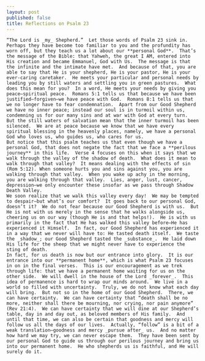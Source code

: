 ```yaml
---
layout: post
published: false
title: Reflections on Psalm 23
---
```

	“The Lord is _my_ Shepherd.”  Let those words of Psalm 23 sink in.  Perhaps they have become too familiar to you and the profundity has worn off, but they teach us a lot about our **personal God**.  That’s the message of the Bible: that Yahweh, the great I AM, entered into His creation and became Emmanuel, God with Us.  The message is that the infinite and the intimate have met.  And because of that, you are able to say that He is your shepherd, He is your pastor, He is your ever-caring caretaker.  He meets your particular and personal needs by leading you by still waters and settling you in green pastures.  What does this mean for you?  In a word, He meets your needs by giving you peace—spiritual peace.  Romans 5:1 tells us that because we have been justified—forgiven—we have peace with God.  Romans 8:1 tells us that we no longer have to fear condemnation.  Apart from our Good Shepherd we have no inner peace; instead our soul is in turmoil within us, condemning us for our many sins and at war with God at every turn.  But the still waters of salvation mean that the inner turmoil has been silenced.  We are at peace because we know that we have every spiritual blessing in the heavenly places, namely, we have a personal God who loves us, who guides us, who cares for us.
	But notice that this psalm teaches us that even though we have a personal God, that does not negate the fact that we face a **perilous journey** in this life.  Verse 4 focuses on this when it says that we walk through the valley of the shadow of death.  What does it mean to walk through that valley?  It means dealing with the effects of sin (Rom 5:12). When someone hurts you and sins against you, you are walking through that valley.  When you wake up achy in the morning, you are walking through that valley.  Lies, anger, lust, cancer, depression—we only encounter these insofar as we pass through Shadow Death Valley.  
	We soon realize that we walk this valley every day!  We may be tempted to despair—but what’s our comfort?  It goes back to our personal God, doesn’t it?  We do not fear because our Good Shepherd is with us.  But He is not with us merely in the sense that he walks alongside us, cheering us on our way (though He is and that helps!).  He is with us primarily in the fact that He has walked this valley before—He has experienced it Himself.  In fact, our Good Shepherd has experienced it in a way that we never will have to: He tasted death itself.  We taste the _shadow_; our Good Shepherd tasted the _substance_.  He laid down His life for the sheep that we might never have to experience the sting of death.
	In fact, for us death is now but our entrance into glory.  It is our entrance into our **permanent home**, which is what Psalm 23 focuses in on in the final verses.  This is our encouragement as we trek through life: that we have a permanent home waiting for us on the other side.  We will dwell in the house of the Lord _forever_.  This idea of permanence is hard to wrap our minds around.  We live in a world so filled with uncertainty.  Truly, we do not know what each day will bring.  But not so in the home of our Good Shepherd.  There, we can have certainty.  We can have certainty that “death shall be no more, neither shall there be mourning, nor crying, nor pain anymore” (Rev 21:4).  We can have certainty that we will dine at our Shepherd’s table, day in and day out, as beloved members of His family.  And until that time, we can also be certain that goodness and mercy will follow us all the days of our lives.  Actually, “follow” is a bit of a weak translation—goodness and mercy _pursue after_ us.  And no matter how hard we may try, we can never escape them.  They have been sent by our personal God to guide us through our perilous journey and bring us into our permanent home.  He who shepherds us is faithful, and He will surely do it. 
